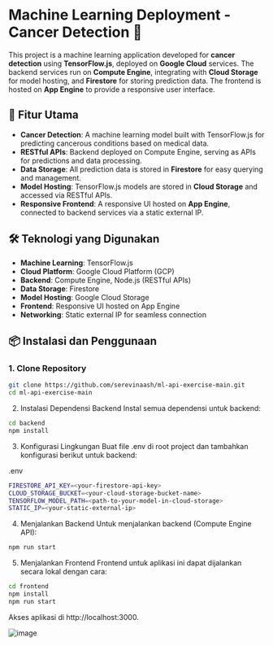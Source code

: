 # Machine Learning Deployment - Cancer Detection 🧬

This project is a machine learning application developed for **cancer detection** using **TensorFlow.js**, deployed on **Google Cloud** services. The backend services run on **Compute Engine**, integrating with **Cloud Storage** for model hosting, and **Firestore** for storing prediction data. The frontend is hosted on **App Engine** to provide a responsive user interface.

## 🌟 Fitur Utama
- **Cancer Detection**: A machine learning model built with TensorFlow.js for predicting cancerous conditions based on medical data.
- **RESTful APIs**: Backend deployed on Compute Engine, serving as APIs for predictions and data processing.
- **Data Storage**: All prediction data is stored in **Firestore** for easy querying and management.
- **Model Hosting**: TensorFlow.js models are stored in **Cloud Storage** and accessed via RESTful APIs.
- **Responsive Frontend**: A responsive UI hosted on **App Engine**, connected to backend services via a static external IP.

## 🛠️ Teknologi yang Digunakan
- **Machine Learning**: TensorFlow.js
- **Cloud Platform**: Google Cloud Platform (GCP)
- **Backend**: Compute Engine, Node.js (RESTful APIs)
- **Data Storage**: Firestore
- **Model Hosting**: Google Cloud Storage
- **Frontend**: Responsive UI hosted on App Engine
- **Networking**: Static external IP for seamless connection

## 📦 Instalasi dan Penggunaan

### 1. Clone Repository
```bash
git clone https://github.com/serevinaash/ml-api-exercise-main.git
cd ml-api-exercise-main
```
2. Instalasi Dependensi Backend
Instal semua dependensi untuk backend:

```bash
cd backend
npm install
```
3. Konfigurasi Lingkungan
Buat file .env di root project dan tambahkan konfigurasi berikut untuk backend:

.env
```bash
FIRESTORE_API_KEY=<your-firestore-api-key>
CLOUD_STORAGE_BUCKET=<your-cloud-storage-bucket-name>
TENSORFLOW_MODEL_PATH=<path-to-your-model-in-cloud-storage>
STATIC_IP=<your-static-external-ip>
```
4. Menjalankan Backend
Untuk menjalankan backend (Compute Engine API):

```bash
npm run start
```
5. Menjalankan Frontend
Frontend untuk aplikasi ini dapat dijalankan secara lokal dengan cara:


```bash
cd frontend
npm install
npm run start
```
Akses aplikasi di http://localhost:3000.

![image](https://github.com/user-attachments/assets/1e034927-cccf-4535-a774-d4c0de5103b6)
